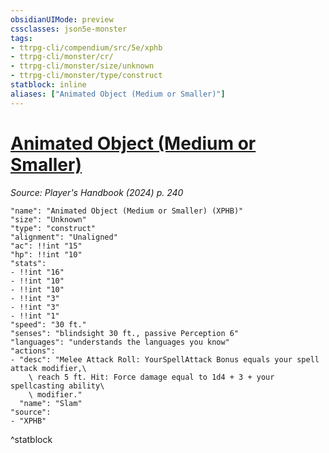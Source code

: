 ```yaml
---
obsidianUIMode: preview
cssclasses: json5e-monster
tags:
- ttrpg-cli/compendium/src/5e/xphb
- ttrpg-cli/monster/cr/
- ttrpg-cli/monster/size/unknown
- ttrpg-cli/monster/type/construct
statblock: inline
aliases: ["Animated Object (Medium or Smaller)"]
---
```

# [Animated Object (Medium or Smaller)](3-Mechanics\CLI\bestiary\construct/animated-object-medium-or-smaller-xphb.md)
*Source: Player's Handbook (2024) p. 240*  

```statblock
"name": "Animated Object (Medium or Smaller) (XPHB)"
"size": "Unknown"
"type": "construct"
"alignment": "Unaligned"
"ac": !!int "15"
"hp": !!int "10"
"stats":
- !!int "16"
- !!int "10"
- !!int "10"
- !!int "3"
- !!int "3"
- !!int "1"
"speed": "30 ft."
"senses": "blindsight 30 ft., passive Perception 6"
"languages": "understands the languages you know"
"actions":
- "desc": "Melee Attack Roll: YourSpellAttack Bonus equals your spell attack modifier,\
    \ reach 5 ft. Hit: Force damage equal to 1d4 + 3 + your spellcasting ability\
    \ modifier."
  "name": "Slam"
"source":
- "XPHB"
```
^statblock